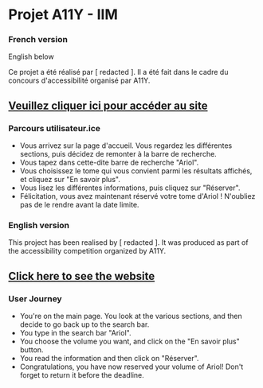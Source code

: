 # Projet A11Y - IIM
### French version
English below

Ce projet a été réalisé par [ redacted ]. Il a été fait dans le cadre du concours d'accessibilité organisé par A11Y.


## [Veuillez cliquer ici pour accéder au site](https://a11y-nice-iim.vercel.app/)

### Parcours utilisateur.ice

* Vous arrivez sur la page d'accueil. Vous regardez les différentes sections, puis décidez de remonter à la barre de recherche.
* Vous tapez dans cette-dite barre de recherche "Ariol".
* Vous choisissez le tome qui vous convient parmi les résultats affichés, et cliquez sur "En savoir plus".
* Vous lisez les différentes informations, puis cliquez sur "Réserver".
* Félicitation, vous avez maintenant réservé votre tome d'Ariol ! N'oubliez pas de le rendre avant la date limite.

### English version

This project has been realised by [ redacted ]. It was produced as part of the accessibility competition organized by A11Y.

## [Click here to see the website](https://a11y-nice-iim.vercel.app/)

### User Journey

* You're on the main page. You look at the various sections, and then decide to go back up to the search bar.
* You type in the search bar "Ariol".
* You choose the volume you want, and click on the "En savoir plus" button.
* You read the information and then click on "Réserver".
* Congratulations, you have now reserved your volume of Ariol! Don't forget to return it before the deadline.

